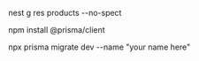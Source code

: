  nest g res products --no-spect


 npm install @prisma/client

  npx prisma migrate dev --name  "your name here"